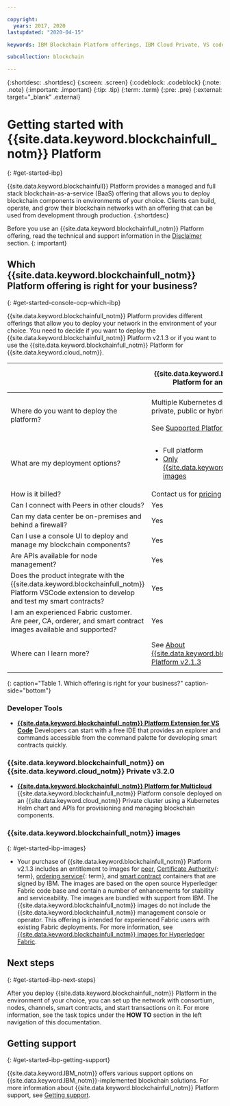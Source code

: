 ```yaml
---

copyright:
  years: 2017, 2020
lastupdated: "2020-04-15"

keywords: IBM Blockchain Platform offerings, IBM Cloud Private, VS code extension, IBM Cloud

subcollection: blockchain

---
```


{:shortdesc: .shortdesc}
{:screen: .screen}
{:codeblock: .codeblock}
{:note: .note}
{:important: .important}
{:tip: .tip}
{:term: .term}
{:pre: .pre}
{:external: target="_blank" .external}

# Getting started with {{site.data.keyword.blockchainfull_notm}} Platform
{: #get-started-ibp}

{{site.data.keyword.blockchainfull}} Platform provides a managed and full stack blockchain-as-a-service (BaaS) offering that allows you to deploy blockchain components in environments of your choice. Clients can build, operate, and grow their blockchain networks with an offering that can be used from development through production.
{:shortdesc}

Before you use an {{site.data.keyword.blockchainfull_notm}} Platform offering, read the technical and support information in the [Disclaimer](/docs/blockchain?topic=blockchain-disclaimer#disclaimer) section.
{: important}

## Which {{site.data.keyword.blockchainfull_notm}} Platform offering is right for your business?
{: #get-started-console-ocp-which-ibp}

{{site.data.keyword.blockchainfull_notm}} Platform provides different offerings that allow you to deploy your network in the environment of your choice. You need to decide if you want to deploy the {{site.data.keyword.blockchainfull_notm}} Platform v2.1.3 or if you want to use the {{site.data.keyword.blockchainfull_notm}} Platform for {{site.data.keyword.cloud_notm}}.

| |{{site.data.keyword.blockchainfull_notm}} Platform for anywhere (v2.1.3) | {{site.data.keyword.blockchainfull_notm}} Platform for {{site.data.keyword.cloud_notm}} |
|----|---|----|
| Where do you want to deploy the platform?|  Multiple Kubernetes distributions on a private, public or hybrid multicloud <br><br> See [Supported Platforms](/docs/blockchain-sw-213?topic=blockchain-sw-213-console-ocp-about#console-ocp-about-prerequisites) | An {{site.data.keyword.IBM_notm}} Kubernetes Service cluster on {{site.data.keyword.cloud_notm}} <br><br> See [Supported configuration](/docs/blockchain?topic=blockchain-ibp-console-overview#ibp-console-overview-supported-cfg) |  
| What are my deployment options? | <ul><li> Full platform </li> <li> [Only {{site.data.keyword.blockchainfull_notm}} images](#get-started-ibp-images) </li> </ul>| <ul><li> Full platform </li> </ul>
| How is it billed? |Contact us for [pricing](/docs/blockchain-sw-213?topic=blockchain-sw-213-ibp-sw-pricing) |[$0.29 USD per allocated CPU hour](/docs/blockchain?topic=blockchain-ibp-saas-pricing)  |
| Can I connect with Peers in other clouds? |  Yes| Yes |
| Can my data center be on-premises and behind a firewall? | Yes| No |
| Can I use a console UI to deploy and manage my blockchain components? | Yes | Yes|
| Are APIs available for node management? | Yes | Yes|
| Does the product integrate with the {{site.data.keyword.blockchainfull_notm}} Platform VSCode extension to develop and test my smart contracts?| Yes | Yes|
| I am an experienced Fabric customer. Are peer, CA, orderer, and smart contract images available and supported? | Yes | No |
| Where can I learn more? |See [About {{site.data.keyword.blockchainfull_notm}} Platform v2.1.3](/docs/blockchain-sw-213?topic=blockchain-sw-213-console-ocp-about#console-ocp-about-offers)  | See [About {{site.data.keyword.blockchainfull_notm}} Platform for {{site.data.keyword.cloud_notm}}](/docs/blockchain?topic=blockchain-ibp-console-overview#ibp-console-overview-capabilities) |
{: caption="Table 1. Which offering is right for your business?" caption-side="bottom"}


### Developer Tools

- [**{{site.data.keyword.blockchainfull_notm}} Platform Extension for VS Code**](/docs/blockchain?topic=blockchain-develop-vscode#develop-vscode)
  Developers can start with a free IDE that provides an explorer and commands accessible from the command palette for developing smart contracts quickly.

### {{site.data.keyword.blockchainfull_notm}} on {{site.data.keyword.cloud_notm}} Private v3.2.0

- [**{{site.data.keyword.blockchainfull_notm}} Platform for Multicloud**](/docs/blockchain-multicloud?topic=blockchain-multicloud-console-icp-about)
  {{site.data.keyword.blockchainfull_notm}} Platform console deployed on an {{site.data.keyword.cloud_notm}} Private cluster using a Kubernetes Helm chart and APIs for provisioning and managing blockchain components.

### {{site.data.keyword.blockchainfull_notm}} images
{: #get-started-ibp-images}

- Your purchase of {{site.data.keyword.blockchainfull_notm}} Platform v2.1.3 includes an entitlement to images for [peer](/docs/blockchain?topic=blockchain-glossary#glossary-peer), [Certificate Authority](#x2016383){: term}, [ordering service](#x9826021){: term}, and [smart contract](/docs/blockchain?topic=blockchain-glossary#glossary-smart-contracts) containers that are signed by IBM. The images are based on the open source Hyperledger Fabric code base and contain a number of enhancements for stability and serviceability. The images are bundled with support from IBM. The {{site.data.keyword.blockchainfull_notm}} images do not include the {{site.data.keyword.blockchainfull_notm}} management console or operator. This offering is intended for experienced Fabric users with existing Fabric deployments. For more information, see [{{site.data.keyword.blockchainfull_notm}} images for Hyperledger Fabric](/docs/blockchain-sw-213?topic=blockchain-sw-213-blockchain-images#blockchain-images).


## Next steps
{: #get-started-ibp-next-steps}

After you deploy {{site.data.keyword.blockchainfull_notm}} Platform in the environment of your choice, you can set up the network with consortium, nodes, channels, smart contracts, and start transactions on it. For more information, see the task topics under the **HOW TO** section in the left navigation of this documentation.

## Getting support
{: #get-started-ibp-getting-support}

{{site.data.keyword.IBM_notm}} offers various support options on {{site.data.keyword.IBM_notm}}-implemented blockchain solutions. For more information about {{site.data.keyword.blockchainfull_notm}} Platform support, see [Getting support](/docs/blockchain?topic=blockchain-blockchain-support#blockchain-support).
